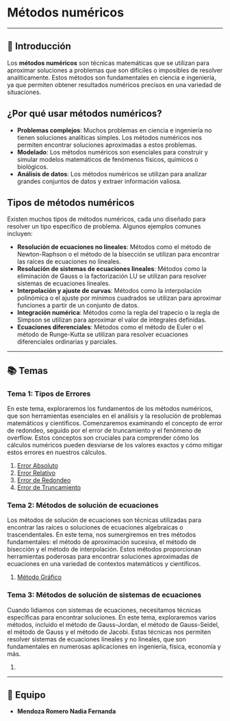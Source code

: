 # Métodos numéricos
-------------------
## 📌 Introducción  
Los **métodos numéricos** son técnicas matemáticas que se utilizan para aproximar soluciones a problemas que son difíciles o imposibles de resolver analíticamente. Estos métodos son fundamentales en ciencia e ingeniería, ya que permiten obtener resultados numéricos precisos en una variedad de situaciones.
## ¿Por qué usar métodos numéricos?
* **Problemas complejos**: Muchos problemas en ciencia e ingeniería no tienen soluciones analíticas simples. Los métodos numéricos nos permiten encontrar soluciones aproximadas a estos problemas.
* **Modelado**: Los métodos numéricos son esenciales para construir y simular modelos matemáticos de fenómenos físicos, químicos o biológicos.
* **Análisis de datos**: Los métodos numéricos se utilizan para analizar grandes conjuntos de datos y extraer información valiosa.
## Tipos de métodos numéricos 
Existen muchos tipos de métodos numéricos, cada uno diseñado para resolver un tipo específico de problema. Algunos ejemplos comunes incluyen:
* **Resolución de ecuaciones no lineales**: Métodos como el método de Newton-Raphson o el método de la bisección se utilizan para encontrar las raíces de ecuaciones no lineales.
* **Resolución de sistemas de ecuaciones lineales**: Métodos como la eliminación de Gauss o la factorización LU se utilizan para resolver sistemas de ecuaciones lineales.
* **Interpolación y ajuste de curvas**: Métodos como la interpolación polinómica o el ajuste por mínimos cuadrados se utilizan para aproximar funciones a partir de un conjunto de datos.
* **Integración numérica**: Métodos como la regla del trapecio o la regla de Simpson se utilizan para aproximar el valor de integrales definidas.
* **Ecuaciones diferenciales**: Métodos como el método de Euler o el método de Runge-Kutta se utilizan para resolver ecuaciones diferenciales ordinarias y parciales.
-------------------

## 📚 Temas  

### Tema 1: Tipos de Errores  
En este tema, exploraremos los fundamentos de los métodos numéricos, que son herramientas esenciales en el análisis y la resolución de problemas matemáticos y científicos. Comenzaremos examinando el concepto de error de redondeo, seguido por el error de truncamiento y el fenómeno de overflow. Estos conceptos son cruciales para comprender cómo los cálculos numéricos pueden desviarse de los valores exactos y cómo mitigar estos errores en nuestros cálculos.

1. [Error Absoluto](tema-1/Error%20Absoluto.md)
2. [Error Relativo](tema-1/Error%20Relativo.md)
3. [Error de Redondeo](tema-1/Error%20Redondeo.md)
4. [Error de Truncamiento](tema-1/Error%20De%20Truncamiento.md)

### Tema 2: Métodos de solución de ecuaciones
Los métodos de solución de ecuaciones son técnicas utilizadas para encontrar las raíces o soluciones de ecuaciones algebraicas o trascendentales. En este tema, nos sumergiremos en tres métodos fundamentales: el método de aproximación sucesiva, el método de bisección y el método de interpolación. Estos métodos proporcionan herramientas poderosas para encontrar soluciones aproximadas de ecuaciones en una variedad de contextos matemáticos y científicos.

1. [Método Gráfico](tema-2/Método%20Gráfico.md)


### Tema 3: Métodos de solución de sistemas de ecuaciones
Cuando lidiamos con sistemas de ecuaciones, necesitamos técnicas específicas para encontrar soluciones. En este tema, exploraremos varios métodos, incluido el método de Gauss-Jordan, el método de Gauss-Seidel, el método de Gauss y el método de Jacobi. Estas técnicas nos permiten resolver sistemas de ecuaciones lineales y no lineales, que son fundamentales en numerosas aplicaciones en ingeniería, física, economía y más.

1.

-------------------
## 👥 Equipo  
- **Mendoza Romero Nadia Fernanda**  
  
